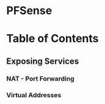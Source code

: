 # PFSense <!-- omit from toc -->

# Table of Contents <!-- omit from toc -->

## Exposing Services

### NAT - Port Forwarding 

### Virtual Addresses

